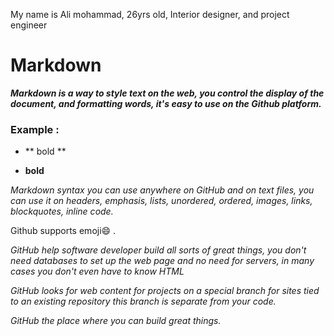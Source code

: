 My name is Ali mohammad, 26yrs old, Interior designer, and project engineer






# **Markdown**
***Markdown is a way to style text on the web, you control the display of the document, and formatting words, it's easy to use on the Github platform.***

### Example : 

- ** bold **

- **bold**

*Markdown syntax you can use anywhere on GitHub and on text files, you can use it on headers, emphasis, lists, unordered, ordered, images, links, blockquotes, inline code.*

Github supports emoji:smile: .

*GitHub help software developer build all sorts of great things, you don't need databases to set up the web page and no need for servers, in many cases you don't even have to know HTML*

*GitHub looks for web content for projects on a special branch for sites tied to an existing repository this branch is separate from your code.*

*GitHub the place where you can build great things.*

 
